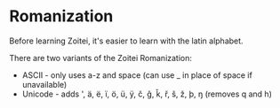 # Romanization

Before learning Zoitei, it's easier to learn with the latin alphabet.

There are two variants of the Zoitei Romanization:

 - ASCII - only uses a-z and space (can use \_ in place of space if unavailable)
 - Unicode - adds ', ä, ë, ï, ö, ü, ÿ, č, ǧ, ǩ, ř, š, ž, þ, ŋ (removes q and h)
